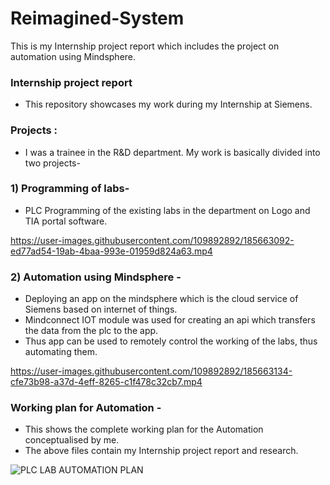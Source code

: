 # Reimagined-System
This is my Internship project report which includes the project on automation using Mindsphere.

### Internship project report

- This repository showcases my work during my Internship at Siemens.

### Projects :
- I was a trainee in the R&D department. My work is basically divided into two projects- 

### 1) Programming of labs-
 
- PLC Programming of the existing labs in the department on Logo and TIA portal software.
 
https://user-images.githubusercontent.com/109892892/185663092-ed77ad54-19ab-4baa-993e-01959d824a63.mp4


### 2) Automation using Mindsphere -

- Deploying an app on the mindsphere which is the cloud service of Siemens based on internet of things. 
- Mindconnect IOT module was used for creating an api which transfers the data from the plc to the app.
- Thus app can be used to remotely control the working of the labs, thus automating them.

https://user-images.githubusercontent.com/109892892/185663134-cfe73b98-a37d-4eff-8265-c1f478c32cb7.mp4


### Working plan for Automation -

- This shows the complete working plan for the Automation conceptualised by me. 
- The above files contain my Internship project report and research.

![PLC LAB AUTOMATION PLAN](https://user-images.githubusercontent.com/109892892/185663544-bc0da97b-48f2-4797-bee6-88cb49de30c0.png)




